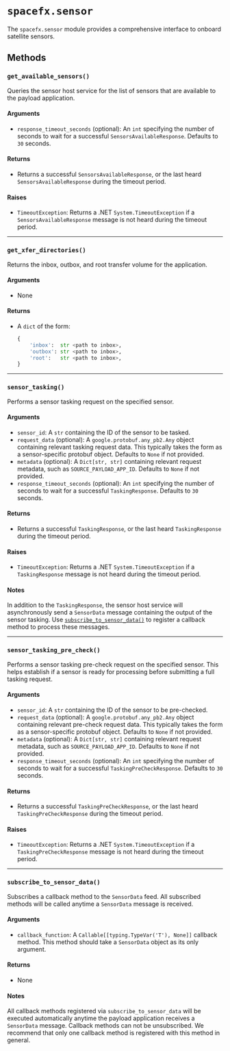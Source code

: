 # `spacefx.sensor`

The `spacefx.sensor` module provides a comprehensive interface to onboard satellite sensors.

## Methods

### `get_available_sensors()`

Queries the sensor host service for the list of sensors that are available to the payload application.

#### **Arguments**

- `response_timeout_seconds` (optional): An `int` specifying the number of seconds to wait for a successful `SensorsAvailableResponse`. Defaults to `30` seconds.

#### **Returns**

- Returns a successful `SensorsAvailableResponse`, or the last heard `SensorsAvailableResponse` during the timeout period.

#### **Raises**

- `TimeoutException`: Returns a .NET `System.TimeoutException` if a `SensorsAvailableResponse` message is not heard during the timeout period.

---

### `get_xfer_directories()`

Returns the inbox, outbox, and root transfer volume for the application.

#### **Arguments**

- None

#### **Returns**

- A `dict` of the form:
    ```python
    {
        'inbox':  str <path to inbox>,
        'outbox': str <path to inbox>,
        'root':   str <path to inbox>,
    }
    ```

---

### `sensor_tasking()`

Performs a sensor tasking request on the specified sensor.

#### **Arguments**

- `sensor_id`: A `str` containing the ID of the sensor to be tasked.
- `request_data` (optional): A `google.protobuf.any_pb2.Any` object containing relevant tasking request data. This typically takes the form as a sensor-specific protobuf object. Defaults to `None` if not provided.
- `metadata` (optional): A `Dict[str, str]` containing relevant request metadata, such as `SOURCE_PAYLOAD_APP_ID`. Defaults to `None` if not provided.
- `response_timeout_seconds` (optional): An `int` specifying the number of seconds to wait for a successful `TaskingResponse`. Defaults to `30` seconds.

#### **Returns**

- Returns a successful `TaskingResponse`, or the last heard `TaskingResponse` during the timeout period.

#### **Raises**

- `TimeoutException`: Returns a .NET `System.TimeoutException` if a `TaskingResponse` message is not heard during the timeout period.

#### **Notes**

In addition to the `TaskingResponse`, the sensor host service will asynchronously send a `SensorData` message containing the output of the sensor tasking. Use [`subscribe_to_sensor_data()`](#subscribe_to_sensor_data) to register a callback method to process these messages.

---

### `sensor_tasking_pre_check()`

Performs a sensor tasking pre-check request on the specified sensor. This helps establish if a sensor is ready for processing before submitting a full tasking request.

#### **Arguments**

- `sensor_id`: A `str` containing the ID of the sensor to be pre-checked.
- `request_data` (optional): A `google.protobuf.any_pb2.Any` object containing relevant pre-check request data. This typically takes the form as a sensor-specific protobuf object. Defaults to `None` if not provided.
- `metadata` (optional): A `Dict[str, str]` containing relevant request metadata, such as `SOURCE_PAYLOAD_APP_ID`. Defaults to `None` if not provided.
- `response_timeout_seconds` (optional): An `int` specifying the number of seconds to wait for a successful `TaskingPreCheckResponse`. Defaults to `30` seconds.

#### **Returns**

- Returns a successful `TaskingPreCheckResponse`, or the last heard `TaskingPreCheckResponse` during the timeout period.

#### **Raises**

- `TimeoutException`: Returns a .NET `System.TimeoutException` if a `TaskingPreCheckResponse` message is not heard during the timeout period.

---

### `subscribe_to_sensor_data()`

Subscribes a callback method to the `SensorData` feed. All subscribed methods will be called anytime a `SensorData` message is received.

#### **Arguments**

- `callback_function`: A `Callable[[typing.TypeVar('T'), None]]` callback method. This method should take a `SensorData` object as its only argument.

#### **Returns**

- None

#### **Notes**

All callback methods registered via `subscribe_to_sensor_data` will be executed automatically anytime the payload application receives a `SensorData` message. Callback methods can not be unsubscribed. We recommend that only one callback method is registered with this method in general.